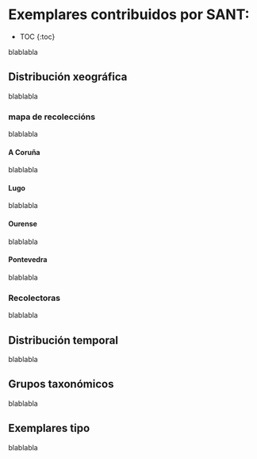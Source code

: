 # Exemplares contribuidos por SANT:
* TOC 
{:toc}

blablabla
## Distribución xeográfica
blablabla
### mapa de recoleccións
blablabla
#### A Coruña
blablabla
#### Lugo
blablabla
#### Ourense
blablabla
#### Pontevedra
blablabla

### Recolectoras
blablabla

## Distribución temporal
blablabla
## Grupos taxonómicos
blablabla

## Exemplares tipo
blablabla
